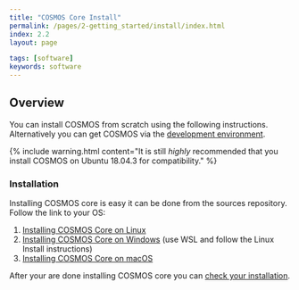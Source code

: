```yaml
---
title: "COSMOS Core Install"
permalink: /pages/2-getting_started/install/index.html
index: 2.2
layout: page

tags: [software]
keywords: software
---
```


## Overview

You can install COSMOS from scratch using the following instructions. Alternatively you can get COSMOS via the [development environment](https://hsfl.github.io/cosmos-docs/pages/2-getting_started/development-environment.html). 

{% include warning.html content="It is still _highly_ recommended that you install COSMOS on Ubuntu 18.04.3 for compatibility." %}


### Installation
Installing COSMOS core is easy it can be done from the sources repository. Follow the link to your OS:

1. [Installing COSMOS Core on Linux]({{site.baseurl}}/pages/2-getting_started/install/ubuntu-install.html)
2. [Installing COSMOS Core on Windows]({{site.baseurl}}/pages/2-getting_started/install/ubuntu-install.html) (use WSL and follow the Linux Install instructions)
3. [Installing COSMOS Core on macOS](https://docs.google.com/document/d/146mBWBmxkAu0qBdSlCSer1nqVvOLBn_B-VzkcwpjhEU)

After your are done installing COSMOS core you can [check your installation](https://hsfl.github.io/cosmos-docs/pages/2-getting_started/install/ubuntu-install.html#testing-cosmos-core).

